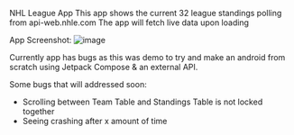 NHL League App
This app shows the current 32 league standings polling from api-web.nhle.com
The app will fetch live data upon loading

App Screenshot:
![image](https://github.com/user-attachments/assets/1f7ce149-1611-4086-b335-fb3becd2a344)

Currently app has bugs as this was demo to try and make an android from scratch using Jetpack Compose & an external API.

Some bugs that will addressed soon:
- Scrolling between Team Table and Standings Table is not locked together
- Seeing crashing after x amount of time

